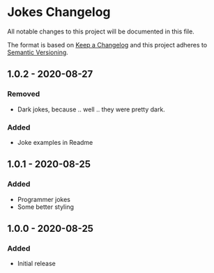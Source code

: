 # Jokes Changelog

All notable changes to this project will be documented in this file.

The format is based on [Keep a Changelog](http://keepachangelog.com/) and this project adheres to [Semantic Versioning](http://semver.org/).

## 1.0.2 - 2020-08-27
### Removed
- Dark jokes, because .. well .. they were pretty dark.

### Added
- Joke examples in Readme

## 1.0.1 - 2020-08-25
### Added
- Programmer jokes
- Some better styling

## 1.0.0 - 2020-08-25
### Added
- Initial release
